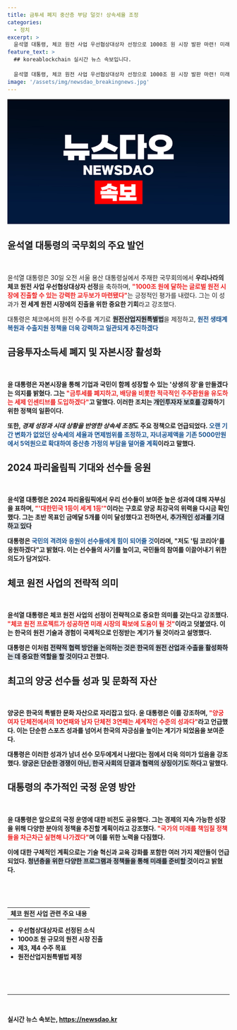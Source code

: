 ```yaml
---
title: 금투세 폐지 중산층 부담 덜것! 상속세율 조정
categories:
  - 정치
excerpt: >
  윤석열 대통령, 체코 원전 사업 우선협상대상자 선정으로 1000조 원 시장 발판 마련! 미래 원전 생태계 복원 및 금융투자소득세 폐지로 경제 성장 이끌며, 올림픽에서의 강력한 성과도 격려. 클릭하고 자세한 소식 알아보세요!
feature_text: >
  ## koreablockchain 실시간 뉴스 속보입니다.

  윤석열 대통령, 체코 원전 사업 우선협상대상자 선정으로 1000조 원 시장 발판 마련! 미래 원전 생태계 복원 및 금융투자소득세 폐지로 경제 성장 이끌며, 올림픽에서의 강력한 성과도 격려. 클릭하고 자세한 소식 알아보세요!
image: '/assets/img/newsdao_breakingnews.jpg'
---
```


<p><img src="/assets/img/newsdao_breakingnews.jpg" alt="koreablockchain 속보" /></p>

<h2 data-ke-size="size26">윤석열 대통령의 국무회의 주요 발언</h2>

<p data-ke-size="size16">&nbsp;</p>

<p>윤석열 대통령은 30일 오전 서울 용산 대통령실에서 주재한 국무회의에서 <strong>우리나라의 체코 원전 사업 우선협상대상자 선정</strong>을 축하하며, <b><span style="color: #ee2323;">"1000조 원에 달하는 글로벌 원전 시장에 진출할 수 있는 강력한 교두보가 마련됐다"</span></b>는 긍정적인 평가를 내렸다. 그는 이 성과가 <strong>전 세계 원전 시장에의 진출을 위한 중요한 기회</strong>라고 강조했다.</p>

<p>대통령은 체코에서의 원전 수주를 계기로 <b><span style="background-color: #21538527;">원전산업지원특별법</span></b>을 제정하고, <b><span style="color: #1a5490;">원전 생태계 복원과 수출지원 정책을 더욱 강력하고 일관되게 추진하겠다</span></b고 밝혔다. 이를 통해 제3, 제4의 추가 수주를 목표로 할 것이며, 곧 체코를 방문해 양국 간의 협력을 더욱 심화할 것이라고 전했다.</p>

<h2 data-ke-size="size26">금융투자소득세 폐지 및 자본시장 활성화</h2>

<p data-ke-size="size16">&nbsp;</p>

<p>윤 대통령은 자본시장을 통해 <strong>기업과 국민이 함께 성장할 수 있는 '상생의 장'</strong>을 만들겠다는 의지를 밝혔다. 그는 <b><span style="color: #ee2323;">"금투세를 폐지하고, 배당을 비롯한 적극적인 주주환원을 유도하는 세제 인센티브를 도입하겠다"</span></b>고 말했다. 이러한 조치는 <b><span style="background-color: #21538527;">개인투자자 보호를 강화</span></b>하기 위한 정책의 일환이다.</p>

<p>또한, <strong><em>경제 성장과 시대 상황을 반영한 상속세 조정</em></strong>도 주요 정책으로 언급되었다. <b><span style="color: #1a5490;">오랜 기간 변화가 없었던 상속세의 세율과 면제범위를 조정하고, 자녀공제액을 기존 5000만원에서 5억원으로 확대하여 중산층 가정의 부담을 덜어줄 계획</span></b>이라고 말했다.</p>

<h2 data-ke-size="size26">2024 파리올림픽 기대와 선수들 응원</h2>

<p data-ke-size="size16">&nbsp;</p>

<p>윤석열 대통령은 <strong>2024 파리올림픽에서 우리 선수들이 보여준 높은 성과</strong>에 대해 자부심을 표하며, <b><span style="color: #ee2323;">"'대한민국 1등이 세계 1등'"</span></b>이라는 구호로 양궁 최강국의 위력을 다시금 확인했다. 그는 초반 목표인 금메달 5개를 이미 달성했다고 전하면서, <b><span style="background-color: #21538527;">추가적인 성과를 기대하고 있다</span></b고 강조했다.</p>

<p>대통령은 <b><span style="color: #1a5490;">국민의 격려와 응원이 선수들에게 힘이 되어줄 것</span></b>이라며, "저도 '팀 코리아'를 응원하겠다"고 밝혔다. 이는 선수들의 사기를 높이고, 국민들의 참여를 이끌어내기 위한 의도가 담겨있다. </p>

<h2 data-ke-size="size26">체코 원전 사업의 전략적 의미</h2>

<p data-ke-size="size16">&nbsp;</p>

<p>윤석열 대통령은 체코 원전 사업의 선정이 <strong>전략적으로 중요한 의미를 갖는다고 강조</strong>했다. <b><span style="color: #ee2323;">"체코 원전 프로젝트가 성공하면 미래 시장의 확보에 도움이 될 것"</span></b>이라고 덧붙였다. 이는 한국의 원전 기술과 경험이 <strong>국제적으로 인정받는 계기가 될 것</strong>이라고 설명했다.</p>

<p>대통령은 이처럼 <b><span style="background-color: #21538527;">전략적 협력 방안을 논의하는 것은 한국의 원전 산업과 수출을 활성화하는 데 중요한 역할을 할 것이다</span></b>고 전했다. </p>

<h2 data-ke-size="size26">최고의 양궁 선수들 성과 및 문화적 자산</h2>

<p data-ke-size="size16">&nbsp;</p>

<p>양궁은 한국의 <strong>특별한 문화 자산으로 자리잡고 있다</strong>. 윤 대통령은 이를 강조하며, <b><span style="color: #ee2323;">"양궁 여자 단체전에서의 10연패와 남자 단체전 3연패는 세계적인 수준의 성과다"</span></b>라고 언급했다. 이는 단순한 스포츠 성과를 넘어서 한국의 자긍심을 높이는 계기가 되었음을 보여준다.</p>

<p>대통령은 이러한 성과가 <strong>남녀 선수 모두에게서 나왔다는 점</strong>에서 더욱 의미가 있음을 강조했다. <b><span style="background-color: #21538527;">양궁은 단순한 경쟁이 아닌, 한국 사회의 단결과 협력의 상징이기도 하다</span></b>고 말했다. </p>

<h2 data-ke-size="size26">대통령의 추가적인 국정 운영 방안</h2>

<p data-ke-size="size16">&nbsp;</p>

<p>윤 대통령은 앞으로의 국정 운영에 대한 비전도 공유했다. 그는 <strong>경제의 지속 가능한 성장</strong>을 위해 다양한 분야의 정책을 추진할 계획이라고 강조했다. <b><span style="color: #ee2323;">"국가의 미래를 책임질 정책들을 차근차근 실현해 나가겠다"</span></b>며 이를 위한 노력을 다짐했다.</p>

<p>이에 대한 구체적인 계획으로는 <strong>기술 혁신과 교육 강화</strong>를 포함한 여러 가지 제안들이 언급되었다. <b><span style="background-color: #21538527;">청년층을 위한 다양한 프로그램과 정책들을 통해 미래를 준비할 것</span></b>이라고 밝혔다.</p>

<p data-ke-size="size16">&nbsp;</p> 

<p><br></p>

<table><tr><td style="text-align: center; height: 17px;"><b>체코 원전 사업 관련 주요 내용</b></td></tr></table>

<ul>
<li>우선협상대상자로 선정된 소식</li>
<li>1000조 원 규모의 원전 시장 진출</li>
<li>제3, 제4 수주 목표</li>
<li>원전산업지원특별법 제정</li>
</ul>

<p data-ke-size="size16">&nbsp;</p> 

<p><br></p>

<hr>

<p data-ke-size="size16">&nbsp;</p> 
실시간 뉴스 속보는, <a href="https://newsdao.kr" rel="dofollow">https://newsdao.kr</a>


